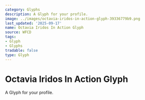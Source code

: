 ```yaml
---
category: Glyphs
description: A Glyph for your profile.
image: ../images/octavia-iridos-in-action-glyph-39336779b9.png
last_updated: '2025-09-17'
name: Octavia Iridos In Action Glyph
source: WFCD
tags:
- Glyph
- Glyphs
tradable: false
type: Glyph
---
```


# Octavia Iridos In Action Glyph

A Glyph for your profile.

